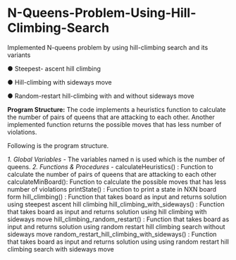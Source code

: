 # N-Queens-Problem-Using-Hill-Climbing-Search

Implemented N-queens problem by using hill-climbing search and its variants 

● Steepest- ascent hill climbing

● Hill-climbing with sideways move

● Random-restart hill-climbing with and without sideways move

**Program Structure:**
The code implements a heuristics function to calculate the number of pairs of queens that are attacking to each other. Another implemented function returns the possible moves that has less number of violations.

Following is the program structure.

*1. Global Variables -*
The variables named n is used which is the number of queens.
*2. Functions & Procedures -*
calculateHeuristics() : Function to calculate the number of pairs of queens that are attacking to each other
calculateMinBoard(): Function to calculate the possible moves that has less number of violations
printState() : Function to print a state in NXN board form
hill_climbing() : Function that takes board as input and returns solution using steepest ascent hill climbing
hill_climbing_with_sideways() : Function that takes board as input and returns solution using hill climbing with sideways move
hill_climbing_random_restart() : Function that takes board as input and returns solution using random restart hill climbing search without sideways move 
random_restart_hill_climbing_with_sideways() : Function that takes board as input and returns solution using using random restart hill climbing search with sideways move
